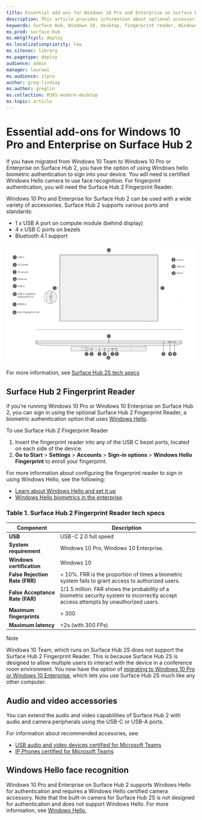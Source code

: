 ```yaml
---
title: Essential add-ons for Windows 10 Pro and Enterprise on Surface Hub 2
description: This article provides information about optional accessories you can use with Windows 10 Pro or Enterprise on Surface Hub 2. 
keywords: Surface Hub, Windows 10, desktop, fingerprint reader, Windows Hello
ms.prod: surface-hub
ms.mktglfcycl: deploy
ms.localizationpriority: low
ms.sitesec: library
ms.pagetype: deploy
audience: admin
manager: laurawi
ms.audience: itpro
author: greg-lindsay
ms.author: greglin
ms.collection: M365-modern-desktop
ms.topic: article
---
```


# Essential add-ons for Windows 10 Pro and Enterprise on Surface Hub 2

If you have migrated from Windows 10 Team to Windows 10 Pro or Enterprise on Surface Hub 2, you have the option of using Windows hello biometric authentication to sign into your device. You will need is certified Windows Hello camera to use face recognition. For fingerprint authentication, you will need the Surface Hub 2 Fingerprint Reader.

Windows 10 Pro and Enterprise for Surface Hub 2 can be used with a wide variety of accessories.
Surface Hub 2 supports various ports and standards:

- 1 x USB A port on compute module (behind display)
- 4 x USB C ports on bezels
- Bluetooth 4.1 support

 ![Front facing and underside view of I/O connections and physical buttons](images/hub2s-schematic.png)

For more information, see [Surface Hub 2S tech specs](/ep/redirect/external-link?url=https%3A%2F%2Fdocs.microsoft.com%2Fen-us%2Fsurface-hub%2Fsurface-hub-2s-techspecs&hmac=zXNA3y0U2JVdKSy1P%2FDVvuv2uJ7msoJ2L6SZdJQdq8Q%3D) 

## Surface Hub 2 Fingerprint Reader

if you’re running Windows 10 Pro or Windows 10 Enterprise on Surface Hub 2, you can sign in using the optional Surface Hub 2 Fingerprint Reader, a biometric authentication option that uses [Windows Hello](https://docs.microsoft.com/windows-hardware/design/device-experiences/windows-hello).

To use Surface Hub 2 Fingerprint Reader

1. Insert the fingerprint reader into any of the USB C bezel ports, located on each side of the device.
2. **Go to Start** > **Settings** > **Accounts** > **Sign-in options** > **Windows Hello Fingerprint** to enroll your fingerprint.

For more information about configuring the fingerprint reader to sign in using Windows Hello, see the following:

- [Learn about Windows Hello and set it up](https://support.microsoft.com/help/4028017/windows-learn-about-windows-hello-and-set-it-up)
- [Windows Hello biometrics in the enterprise](https://docs.microsoft.com/windows/security/identity-protection/hello-for-business/hello-biometrics-in-enterprise).

  
### Table 1. Surface Hub 2 Fingerprint Reader tech specs


| Component                       | Description                                                                                                                          |
| ------------------------------- | ------------------------------------------------------------------------------------------------------------------------------------ |
| **USB**                         | USB-C 2.0 full speed                                                                                                                 |
| **System requirement**          | Windows 10 Pro, Windows 10 Enterprise.                                                                                               |
| **Windows certification**       | Windows 10                                                                                                                           |
| **False Rejection Rate (FRR)**  | < 10%. FRR is the proportion of times a biometric system fails to grant access to authorized users.                                  |
| **False Acceptance Rate (FAR)** | 1/1.5 million. FAR shows the probability of a biometric security system to incorrectly accept access attempts by unauthorized users. |
| **Maximum fingerprints**        | > 300                                                                                                                                |
| **Maximum latency**             | <2s (with 300 FPs)                                                                                                                   |

> [!NOTE]
> Windows 10 Team, which runs on Surface Hub 2S does not support the Surface Hub 2 Fingerprint Reader. This is because Surface Hub 2S is designed to allow multiple users to interact with the device in a conference room environment. You now have the option of [migrating to Windows 10 Pro or Windows 10 Enterprise](https://docs.microsoft.com/surface-hub/surface-hub-2s-migrate-os), which lets you use Surface Hub 2S much like any other computer.
 

## Audio and video accessories

You can extend the audio and video capabilities of Surface Hub 2 with audio and camera peripherals using the USB-C or USB-A ports.

For information about recommended accesories, see:

- [USB audio and video devices certified for Microsoft Teams](https://docs.microsoft.com/microsoftteams/devices/usb-devices)
- [IP Phones certified for Microsoft Teams](https://docs.microsoft.com/microsoftteams/devices/teams-ip-phones)

## **Windows Hello face recognition**

Windows 10 Pro and Enterprise on Surface Hub 2 supports Windows Hello for authentication and requires a Windows Hello certified camera accessory. Note that the built-in camera for Surface Hub 2S is not designed for authentication and does not support Windows Hello. For more information, see [Windows Hello.](https://docs.microsoft.com/windows-hardware/design/device-experiences/windows-hello)

